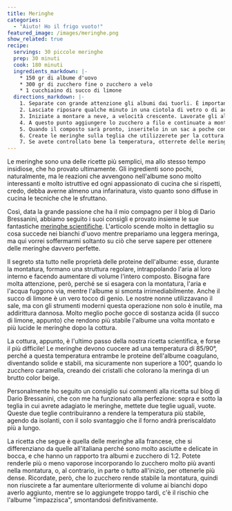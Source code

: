 ```yaml
---
title: Meringhe
categories:
  - "Aiuto! Ho il frigo vuoto!"
featured_image: /images/meringhe.png
show_related: true
recipe:
  servings: 30 piccole meringhe
  prep: 30 minuti
  cook: 180 minuti
  ingredients_markdown: |-
    * 150 gr di albume d'uovo
    * 300 gr di zucchero fine o zucchero a velo
    * 1 cucchiaino di succo di limone
  directions_markdown: |-
    1. Separate con grande attenzione gli albumi dai tuorli. È importante che nemmeno una piccola parte di rosso contamini i bianchi, in quanto il grasso del tuorlo rende molto più difficoltosa la montatura a neve. Ricordate che quando le uova sono fredde di frigorifero, la separazione è molto più semplice.
    2. Lasciate riposare qualche minuto in una ciotola di vetro o di acciaio, così da portarli a temperatura ambiente. Successivamente aggiungete un cucchiaino di succo di limone. Non utilizzate una ciotola in plastica perché, anche se ben lavata, potrebbe aver assorbito precedentemente dei grassi.
    3. Iniziate a montare a neve, a velocità crescente. Lavorate gli albumi fino a quando il volume non sarà all'incirca triplicato (o anche quadruplicato, se le preferite più spumose e leggere).  
    4. A questo punto aggiungere lo zucchero a filo e continuate a montare il tutto. Occorreranno anche più di 10 minuti di lavorazione prima che il composto sia pronto. Considerate che la densità ottimale è quella che si ha quando, capovolta la frusta, la punta dell'albume montato non dovrà colare.
    5. Quando il composto sarà pronto, inseritelo in un sac a poche con bocchetta larga.
    6. Create le meringhe sulla teglia che utilizzerete per la cottura. Non preoccupatevi della carta da forno, le meringhe cotte si staccheranno con facilità. Infornate alla temperatura di 85/90° per 3 ore, con il forno preriscaldato e ventilato.  Se utilizzate un forno a gas lasciatelo un po' aperto, così da permettere all'umidità, che questo tipo di forno alimenta, di uscire. Trascorso questo tempo, spegnete il forno e, senza estrarle, lasciatele riposare anche per tutta la notte, così da farle asciugare completamente.
    7. Se avete controllato bene la temperatura, otterrete delle meringhe bianchissime, lucide e molto stabili (è merito del succo di limone). Conservatele in una scatola di latta e ricordate che, già dopo 24 ore, tenderanno ad inumidirsi ed a spaccarsi.
---
```

Le meringhe sono una delle ricette più semplici, ma allo stesso tempo insidiose, che ho provato ultimamente. Gli ingredienti sono pochi, naturalmente, ma le reazioni che avvengono nell'albume sono molto interessanti e molto istruttive ed ogni appassionato di cucina che si rispetti, credo, debba averne almeno una infarinatura, visto quanto sono diffuse in cucina le tecniche che le sfruttano.

Così, data la grande passione che ha il mio compagno per il blog di Dario Bressanini, abbiamo seguito i suoi consigli e provato insieme le sue fantastiche [meringhe scientifiche](http://bressanini-lescienze.blogautore.espresso.repubblica.it/2008/01/18/le-ricette-scientifiche-le-meringhe/). L'articolo scende molto in dettaglio su cosa succede nei bianchi d'uovo mentre prepariamo una leggera meringa, ma qui vorrei soffermarmi soltanto su ciò che serve sapere per ottenere delle meringhe davvero perfette.

Il segreto sta tutto nelle proprietà delle proteine dell'albume: esse, durante la montatura, formano una struttura regolare, intrappolando l'aria al loro interno e facendo aumentare di volume l'intero composto. Bisogna fare molta attenzione, però, perché se si esagera con la montatura, l'aria e l'acqua fuggono via, mentre l'albume si smonta irrimediabilmente.
Anche il succo di limone è un vero tocco di genio. Le nostre nonne utilizzavano il sale, ma con gli strumenti moderni questa operazione non solo è inutile, ma addirittura dannosa. Molto meglio poche gocce di sostanza acida (il succo di limone, appunto) che rendono più stabile l'albume una volta montato e più lucide le meringhe dopo la cottura.

La cottura, appunto, è l'ultimo passo della nostra ricetta scientifica, e forse il più difficile! Le meringhe devono cuocere ad una temperatura di 85/90°, perché a questa temperatura entrambe le proteine dell'albume coagulano, diventando solide e stabili, ma sicuramente non superiore a 100°, quando lo zucchero caramella, creando dei cristalli che colorano la meringa di un brutto color beige.

Personalmente ho seguito un consiglio sui commenti alla ricetta sul blog di Dario Bressanini, che con me ha funzionato alla perfezione: sopra e sotto la teglia in cui avrete adagiato le meringhe, mettete due teglie uguali, vuote. Queste due teglie contribuiranno a rendere la temperatura più stabile, agendo da isolanti, con il solo svantaggio che il forno andrà preriscaldato più a lungo.

La ricetta che segue è quella delle meringhe alla francese, che si differenziano da quelle all'italiana perché sono molto asciutte e delicate in bocca, e che hanno un rapporto tra albumi e zucchero di 1:2. Potete renderle più o meno vaporose incorporando lo zucchero molto più avanti nella montatura, o, al contrario, in parte o tutto all'inizio, per ottenerle più dense. Ricordate, però, che lo zucchero rende stabile la montatura, quindi non  riuscirete a far aumentare ulteriormente di volume ai bianchi dopo averlo aggiunto, mentre se lo aggiungete troppo tardi, c'è il rischio che l'albume "impazzisca", smontandosi definitivamente.
